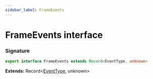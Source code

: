 ```yaml
---
sidebar_label: FrameEvents
---
```


# FrameEvents interface

### Signature

```typescript
export interface FrameEvents extends Record<EventType, unknown>
```

**Extends:** Record&lt;[EventType](./puppeteer.eventtype.md), unknown&gt;
